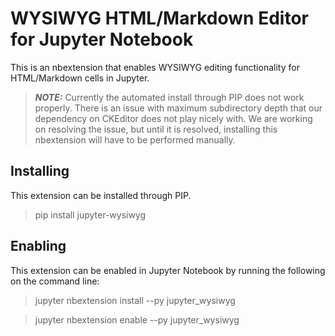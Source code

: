 # WYSIWYG HTML/Markdown Editor for Jupyter Notebook

This is an nbextension that enables WYSIWYG editing functionality for HTML/Markdown cells in Jupyter.

> ***NOTE:*** Currently the automated install through PIP does not work properly. There is an issue with maximum subdirectory depth 
> that our dependency on CKEditor does not play nicely with. We are working on resolving the issue, but until it is resolved, 
installing this nbextension will have to be performed manually.

## Installing

This extension can be installed through PIP.

> pip install jupyter-wysiwyg

## Enabling

This extension can be enabled in Jupyter Notebook by running the following on the command line:

> jupyter nbextension install --py jupyter_wysiwyg

> jupyter nbextension enable --py jupyter_wysiwyg
